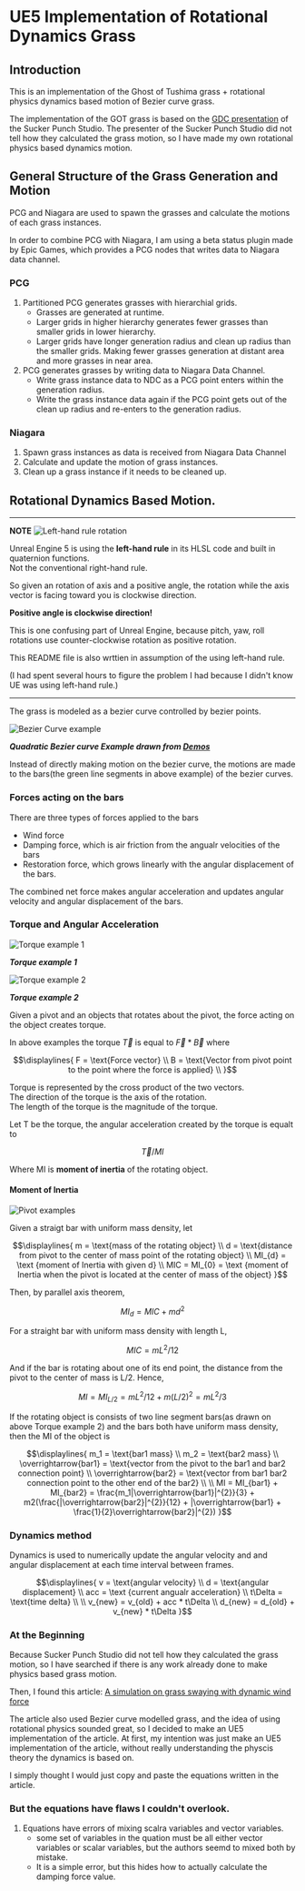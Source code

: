 # UE5 Implementation of Rotational Dynamics Grass 

## Introduction

This is an implementation of the Ghost of Tushima grass + rotational physics dynamics based motion of Bezier curve grass.

The implementation of the GOT grass is based on the [GDC presentation](https://www.youtube.com/watch?v=Ibe1JBF5i5Y) of the Sucker Punch Studio.
The presenter of the Sucker Punch Studio did not tell how they calculated the grass motion, so I have made my own rotational physics based dynamics motion.


## General Structure of the Grass Generation and Motion

PCG and Niagara are used to spawn the grasses and calculate the motions of each grass instances.

In order to combine PCG with Niagara, I am using a beta status plugin made by Epic Games, which provides a PCG nodes that writes data to Niagara data channel.
  
### PCG
1. Partitioned PCG generates grasses with hierarchial grids.
    - Grasses are generated at runtime.
    - Larger grids in higher hierarchy generates fewer grasses than smaller grids in lower hierarchy. 
    - Larger grids have longer generation radius and clean up radius than the smaller grids. Making fewer grasses generation at distant area and more grasses in near area.
2. PCG generates grasses by writing data to Niagara Data Channel.
    - Write grass instance data to NDC as a PCG point enters within the generation radius.
    - Write the grass instance data again if the PCG point gets out of the clean up radius and re-enters to the generation radius.
   

### Niagara
1. Spawn grass instances as data is received from Niagara Data Channel
2. Calculate and update the motion of grass instances.
3. Clean up a grass instance if it needs to be cleaned up.

## Rotational Dynamics Based Motion.

---
**NOTE**
![Left-hand rule rotation](./Resources/left_hand_rule_rotation.jpeg "Left-hand rule rotation")

Unreal Engine 5 is using the **left-hand rule** in its HLSL code and built in quaternion functions.\
Not the conventional right-hand rule.

So given an rotation of axis and a positive angle, the rotation while the axis vector is facing toward you is clockwise direction.

**Positive angle is clockwise direction!**

This is one confusing part of Unreal Engine, because pitch, yaw, roll rotations use counter-clockwise rotation as positive rotation.

This README file is also wrttien in assumption of the using left-hand rule.

(I had spent several hours to figure the problem I had because I didn't know UE was using left-hand rule.)

---


The grass is modeled as a bezier curve controlled by bezier points. 

![Bezier Curve example](./Resources/bezier_curve_example.png "An example of Bezier Curve")

***Quadratic Bezier curve Example drawn from [Demos](https://www.desmos.com/)***

Instead of directly making motion on the bezier curve, the motions are made to the bars(the green line segments in above example) of the bezier curves.

### Forces acting on the bars

There are three types of forces applied to the bars

- Wind force
- Damping force, which is air friction from the angualr velocities of the bars
- Restoration force, which grows linearly with the angular displacement of the bars.

The combined net force makes angular acceleration and updates angular velocity and angular displacement of the bars.

### Torque and Angular Acceleration

![Torque example 1](./Resources/torque_example_1.jpeg "Torque Example 1")

***Torque example 1***


![Torque example 2](./Resources/torque_example_2.jpeg "Torque Example 2")

***Torque example 2***

Given a pivot and an objects that rotates about the pivot, the force acting on the object creates torque.

In above examples the torque $\overrightarrow{T}$ is equal to  $\overrightarrow{F} * \overrightarrow{B}$ where

```math
\displaylines{
F = \text{Force vector}
\\
B = \text{Vector from pivot point to the point where the force is applied}
\\
}
```
Torque is represented by the cross product of the two vectors. \
The direction of the torque is the axis of the rotation.\
The length of the torque is the magnitude of the torque.

Let T be the torque, the angular acceleration created by the torque is equalt to

```math
\overrightarrow{T} / MI
```

Where MI is **moment of inertia** of the rotating object.

#### Moment of Inertia

![Pivot examples](./Resources/pivot_location_examples.jpeg "Pivot examples")

Given a straigt bar with uniform mass density, let
```math
\displaylines{
m = \text{mass of the rotating object}
\\
d = \text{distance from pivot to the center of mass point of the rotating object}
\\
MI_{d} = \text {moment of Inertia with given d}
\\
MIC = MI_{0} = \text {moment of Inertia when the pivot is located at the center of mass of the object}
}
```

Then, by parallel axis theorem,

```math
MI_{d} = MIC + md^{2}

```

For a straight bar with uniform mass density with length L,
```math
MIC = mL^{2}/12
```

And if the bar is rotating about one of its end point, the distance from the pivot to the center of mass is L/2.
Hence,
```math
MI = MI_{L/2} = mL^{2}/12  + m(L/2)^{2} = mL^{2}/3
```

If the rotating object is consists of two line segment bars(as drawn on above Torque example 2) and the bars both have uniform mass density, then the MI of the object is
```math
\displaylines{
    m_1 = \text{bar1 mass}
    \\
    m_2 = \text{bar2 mass}
    \\
    \overrightarrow{bar1} = \text{vector from the pivot to the bar1 and bar2 connection point}
    \\
    \overrightarrow{bar2} = \text{vector from bar1 bar2 connection point to the other end of the bar2}
    \\
    \\
    MI = MI_{bar1} + MI_{bar2} = \frac{m_1|\overrightarrow{bar1}|^{2}}{3} + m2(\frac{|\overrightarrow{bar2}|^{2}}{12} + |\overrightarrow{bar1} + \frac{1}{2}\overrightarrow{bar2}|^{2})
}
```



### Dynamics method
Dynamics is used to numerically update the angular velocity and and angular displacement at each time interval between frames.

```math
\displaylines{
    v = \text{angular velocity}
    \\
    d = \text{angular displacement}
    \\
    acc = \text {current angualr acceleration}
    \\
    t\Delta = \text{time delta}
    \\
    \\
    v_{new} = v_{old} + acc * t\Delta
    \\
    d_{new} = d_{old} + v_{new} * t\Delta
}
```


### At the Beginning
Because Sucker Punch Studio did not tell how they calculated the grass motion, so I have searched if there is any work already done to make physics based grass motion.

Then, I found this article: [A simulation on grass swaying with dynamic wind force](https://link.springer.com/article/10.1007/s00371-016-1263-7)

The article also used Bezier curve modelled grass, and the idea of using rotational physics sounded great, so I decided to make an UE5 implementation of the article. 
At first, my intention was just make an UE5 implementation of the article, without really understanding the physcis theory the dynamics is based on. 

I simply thought I would just copy and paste the equations written in the article.

### But the equations have flaws I couldn't overlook.

1. Equations have errors of mixing scalra variables and vector variables.
    - some set of variables in the quation must be all either vector variables or scalar variables, but the authors seemd to mixed both by mistake.
    - It is a simple error, but this hides how to actually calculate the damping force value.
